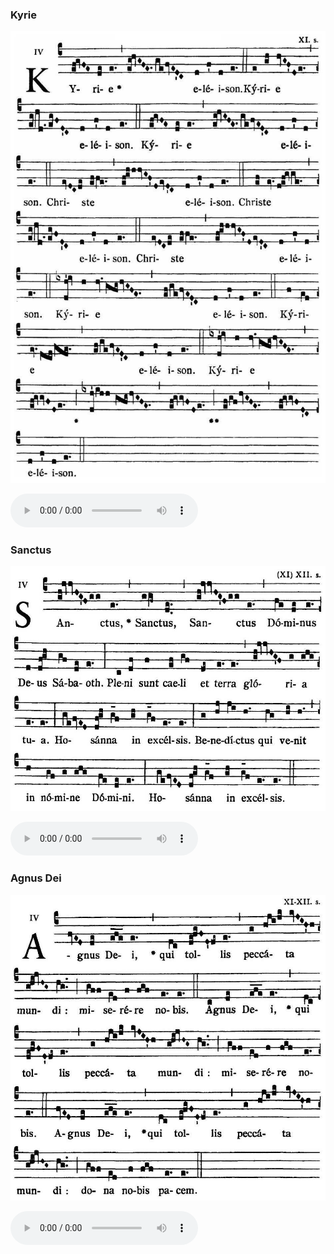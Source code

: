 ### Kyrie

![](images/mass-iii-kyrie.jpg)

<audio src="http://www.ccwatershed.org/audio/djc_03_kyrie_mp3_1/download/" controls="controls"></audio>

### Sanctus

![](images/mass-iii-sanctus.jpg)

<audio src="http://www.ccwatershed.org/audio/djc_03_sanctus_mp3_1/download/" controls="controls"></audio>

### Agnus Dei

![](images/mass-iii-agnus.jpg)

<audio src="http://www.ccwatershed.org/audio/djc_03_agnus_mp3_1/download/" controls="controls"></audio>
